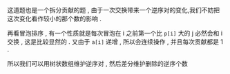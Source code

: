 这道题也是一个拆分贡献的题 , 由于一次交换带来一个逆序对的变化,我们不妨把这次变化看作较小的那个数的影响 .

再看冒泡排序 , 有一个性质就是每次冒泡在 i 之前第一个比 `p[i]` 大的 j 必然会和 i 交换 , 这是比较显然的 . 又由于 `a[i]` 递增 , 所以会连续操作 , 并且每次贡献都是 1 .

所以我们可以用树状数组维护逆序对 , 然后差分维护删除的逆序个数